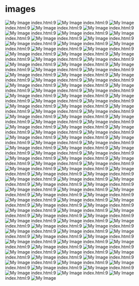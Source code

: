 # images
![My Image](./1.jpg)
index.html:9 ![My Image](./2.jpg)
index.html:9 ![My Image](./3.jpg)
index.html:9 ![My Image](./4.jpg)
index.html:9 ![My Image](./5.jpg)
index.html:9 ![My Image](./6.jpg)
index.html:9 ![My Image](./7.jpg)
index.html:9 ![My Image](./8.jpg)
index.html:9 ![My Image](./9.jpg)
index.html:9 ![My Image](./10.jpg)
index.html:9 ![My Image](./11.jpg)
index.html:9 ![My Image](./12.jpg)
index.html:9 ![My Image](./13.jpg)
index.html:9 ![My Image](./14.jpg)
index.html:9 ![My Image](./15.jpg)
index.html:9 ![My Image](./16.jpg)
index.html:9 ![My Image](./17.jpg)
index.html:9 ![My Image](./18.jpg)
index.html:9 ![My Image](./19.jpg)
index.html:9 ![My Image](./20.jpg)
index.html:9 ![My Image](./21.jpg)
index.html:9 ![My Image](./22.jpg)
index.html:9 ![My Image](./23.jpg)
index.html:9 ![My Image](./24.jpg)
index.html:9 ![My Image](./25.jpg)
index.html:9 ![My Image](./26.jpg)
index.html:9 ![My Image](./27.jpg)
index.html:9 ![My Image](./28.jpg)
index.html:9 ![My Image](./29.jpg)
index.html:9 ![My Image](./30.jpg)
index.html:9 ![My Image](./31.jpg)
index.html:9 ![My Image](./32.jpg)
index.html:9 ![My Image](./33.jpg)
index.html:9 ![My Image](./34.jpg)
index.html:9 ![My Image](./35.jpg)
index.html:9 ![My Image](./36.jpg)
index.html:9 ![My Image](./37.jpg)
index.html:9 ![My Image](./38.jpg)
index.html:9 ![My Image](./39.jpg)
index.html:9 ![My Image](./40.jpg)
index.html:9 ![My Image](./41.jpg)
index.html:9 ![My Image](./42.jpg)
index.html:9 ![My Image](./43.jpg)
index.html:9 ![My Image](./44.jpg)
index.html:9 ![My Image](./45.jpg)
index.html:9 ![My Image](./46.jpg)
index.html:9 ![My Image](./47.jpg)
index.html:9 ![My Image](./48.jpg)
index.html:9 ![My Image](./49.jpg)
index.html:9 ![My Image](./50.jpg)
index.html:9 ![My Image](./51.jpg)
index.html:9 ![My Image](./52.jpg)
index.html:9 ![My Image](./53.jpg)
index.html:9 ![My Image](./54.jpg)
index.html:9 ![My Image](./55.jpg)
index.html:9 ![My Image](./56.jpg)
index.html:9 ![My Image](./57.jpg)
index.html:9 ![My Image](./58.jpg)
index.html:9 ![My Image](./59.jpg)
index.html:9 ![My Image](./60.jpg)
index.html:9 ![My Image](./61.jpg)
index.html:9 ![My Image](./62.jpg)
index.html:9 ![My Image](./63.jpg)
index.html:9 ![My Image](./64.jpg)
index.html:9 ![My Image](./65.jpg)
index.html:9 ![My Image](./66.jpg)
index.html:9 ![My Image](./67.jpg)
index.html:9 ![My Image](./68.jpg)
index.html:9 ![My Image](./69.jpg)
index.html:9 ![My Image](./70.jpg)
index.html:9 ![My Image](./71.jpg)
index.html:9 ![My Image](./72.jpg)
index.html:9 ![My Image](./73.jpg)
index.html:9 ![My Image](./74.jpg)
index.html:9 ![My Image](./75.jpg)
index.html:9 ![My Image](./76.jpg)
index.html:9 ![My Image](./77.jpg)
index.html:9 ![My Image](./78.jpg)
index.html:9 ![My Image](./79.jpg)
index.html:9 ![My Image](./80.jpg)
index.html:9 ![My Image](./81.jpg)
index.html:9 ![My Image](./82.jpg)
index.html:9 ![My Image](./83.jpg)
index.html:9 ![My Image](./84.jpg)
index.html:9 ![My Image](./85.jpg)
index.html:9 ![My Image](./86.jpg)
index.html:9 ![My Image](./87.jpg)
index.html:9 ![My Image](./88.jpg)
index.html:9 ![My Image](./89.jpg)
index.html:9 ![My Image](./90.jpg)
index.html:9 ![My Image](./91.jpg)
index.html:9 ![My Image](./92.jpg)
index.html:9 ![My Image](./93.jpg)
index.html:9 ![My Image](./94.jpg)
index.html:9 ![My Image](./95.jpg)
index.html:9 ![My Image](./96.jpg)
index.html:9 ![My Image](./97.jpg)
index.html:9 ![My Image](./98.jpg)
index.html:9 ![My Image](./99.jpg)
index.html:9 ![My Image](./100.jpg)
index.html:9 ![My Image](./101.jpg)
index.html:9 ![My Image](./102.jpg)
index.html:9 ![My Image](./103.jpg)
index.html:9 ![My Image](./104.jpg)
index.html:9 ![My Image](./105.jpg)
index.html:9 ![My Image](./106.jpg)
index.html:9 ![My Image](./107.jpg)
index.html:9 ![My Image](./108.jpg)
index.html:9 ![My Image](./109.jpg)
index.html:9 ![My Image](./110.jpg)
index.html:9 ![My Image](./111.jpg)
index.html:9 ![My Image](./112.jpg)
index.html:9 ![My Image](./113.jpg)
index.html:9 ![My Image](./114.jpg)
index.html:9 ![My Image](./115.jpg)
index.html:9 ![My Image](./116.jpg)
index.html:9 ![My Image](./117.jpg)
index.html:9 ![My Image](./118.jpg)
index.html:9 ![My Image](./119.jpg)
index.html:9 ![My Image](./120.jpg)
index.html:9 ![My Image](./121.jpg)
index.html:9 ![My Image](./122.jpg)
index.html:9 ![My Image](./123.jpg)
index.html:9 ![My Image](./124.jpg)